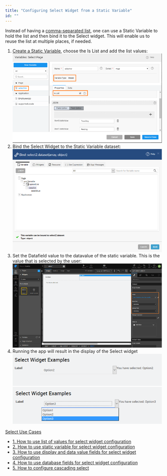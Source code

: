 ```yaml
---
title: "Configuring Select Widget from a Static Variable"
id: ""
---
```


Instead of having a [comma-separated list](/learn/how-tos/configuring-select-widget-static-list-values/), one can use a Static Variable to hold the list and then bind it to the Select widget. This will enable us to reuse the list at multiple places, if needed.

1. [Create a Static Variable](/learn/variables/#menu), choose the Is List and add the list values: [![sel_listvar](./assets/sel_listvar.png)](./assets/sel_listvar.png)
2. Bind the Select Widget to the Static Variable dataset: [![sel_listvar_bind](./assets/sel_listvar_bind.png)](./assets/sel_listvar_bind.png)
3. Set the Datafield value to the datavalue of the static variable. This is the value that is selected by the user: [![sel_listvar_props](./assets/sel_listvar_props.png)](./assets/sel_listvar_props.png)
4. Running the app will result in the display of the Select widget [![sel_listvar_run1](./assets/sel_listvar_run1.png)](./assets/sel_listvar_run1.png) [![sel_listvar_run2](./assets/sel_listvar_run2.png)](./assets/sel_listvar_run2.png)

[Select Use Cases](/learn/app-development/widgets/form-widgets/select-use-cases/)

- [1\. How to use list of values for select widget configuration](/learn/how-tos/configuring-select-widget-static-list-values/)
- [2\. How to use static variable for select widget configuration](/learn/how-tos/configuring-select-widget-static-variable/)
- [3\. How to use display and data value fields for select widget configuration](/learn/how-tos/configuring-select-widget-display-data-fields/)
- [4\. How to use database fields for select widget configuration](/learn/how-tos/configuring-select-widget-database-fields/)
- [5\. How to configure cascading select](/learn/how-tos/configuring-cascading-select/)
